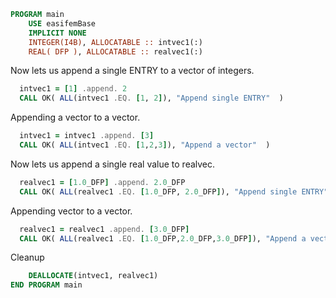 ```fortran
PROGRAM main
    USE easifemBase
    IMPLICIT NONE
    INTEGER(I4B), ALLOCATABLE :: intvec1(:)
    REAL( DFP ), ALLOCATABLE :: realvec1(:)
```

Now lets us append a single ENTRY to a vector of integers.

```fortran
  intvec1 = [1] .append. 2
  CALL OK( ALL(intvec1 .EQ. [1, 2]), "Append single ENTRY"  )
```

Appending a vector to a vector.

```fortran
  intvec1 = intvec1 .append. [3]
  CALL OK( ALL(intvec1 .EQ. [1,2,3]), "Append a vector"  )
```

Now lets us append a single real value to realvec.

```fortran
  realvec1 = [1.0_DFP] .append. 2.0_DFP
  CALL OK( ALL(realvec1 .EQ. [1.0_DFP, 2.0_DFP]), "Append single ENTRY"  )
```

Appending vector to a vector.

```fortran
  realvec1 = realvec1 .append. [3.0_DFP]
  CALL OK( ALL(realvec1 .EQ. [1.0_DFP,2.0_DFP,3.0_DFP]), "Append a vector"  )
```

Cleanup

```fortran
    DEALLOCATE(intvec1, realvec1)
END PROGRAM main
```
